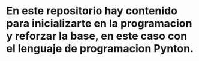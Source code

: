 # En este repositorio hay contenido para inicializarte en la programacion y reforzar la base, en este caso con el lenguaje de programacion Pynton.
